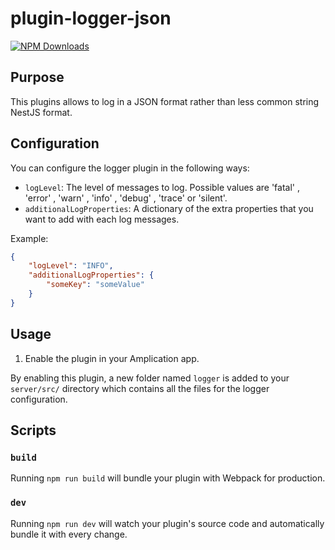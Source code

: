 # plugin-logger-json

[![NPM Downloads](https://img.shields.io/npm/dt/plugin-logger-json)](https://www.npmjs.com/package/plugin-logger-json)

## Purpose

This plugins allows to log in a JSON format rather than less common string NestJS format.

## Configuration

You can configure the logger plugin in the following ways:

- `logLevel`: The level of messages to log. Possible values are 'fatal' , 'error' , 'warn' , 'info' , 'debug' , 'trace' or 'silent'.
- `additionalLogProperties`: A dictionary of the extra properties that you want to add with each log messages.

Example:

```json
{
    "logLevel": "INFO",
    "additionalLogProperties": {
        "someKey": "someValue"
    }
}
```

## Usage

1. Enable the plugin in your Amplication app.

By enabling this plugin, a new folder named `logger` is added to your `server/src/` directory which contains all the files for the logger configuration.

## Scripts

### `build`

Running `npm run build` will bundle your plugin with Webpack for production.

### `dev`

Running `npm run dev` will watch your plugin's source code and automatically bundle it with every change.
